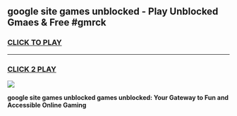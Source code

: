 
## google site games unblocked - Play Unblocked Gmaes & Free #gmrck
<h3>
<a href="https://premium.freeplayer.one?title=google_site_games_unblocked&ref=01M">CLICK TO PLAY</a></h3>
<hr>

<h3>
<a href="https://premium.freeplayer.one?title=google_site_games_unblocked&ref=01M">CLICK 2 PLAY</a>
  
</h3>

<a href="https://premium.freeplayer.one?title=google_site_games_unblocked&ref=01M"><img src="https://clearcache.store/games.png"></a>


**google site games unblocked games unblocked: Your Gateway to Fun and Accessible Online Gaming**
